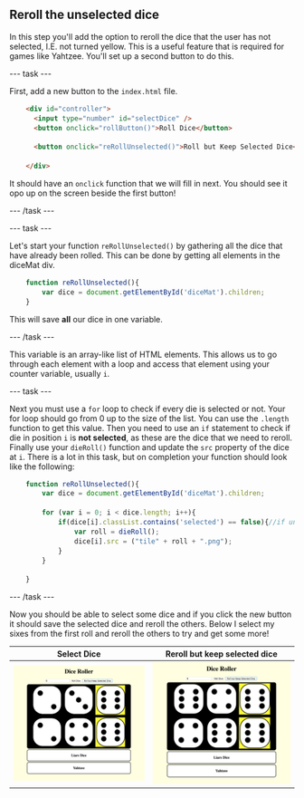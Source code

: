 ## Reroll the unselected dice

In this step you'll add the option to reroll the dice that the user has not selected, I.E. not turned yellow. This is a useful feature that is required for games like Yahtzee. You'll set up a second button to do this.

--- task ---

First, add a new button to the `index.html` file.

```html
    <div id="controller">
      <input type="number" id="selectDice" />
      <button onclick="rollButton()">Roll Dice</button>

      <button onclick="reRollUnselected()">Roll but Keep Selected Dice</button>

    </div>
```

It should have an `onclick` function that we will fill in next. You should see it opo up on the screen beside the first button!

--- /task ---

--- task ---

Let's start your function `reRollUnselected()` by gathering all the dice that have already been rolled. This can be done by getting all elements in the diceMat div.

```javascript
    function reRollUnselected(){
        var dice = document.getElementById('diceMat').children;
    }
```

This will save **all** our dice in one variable. 

--- /task ---

This variable is an array-like list of HTML elements. This allows us to go through each element with a loop and access that element using your counter variable, usually `i`. 

--- task ---

Next you must use a `for` loop to check if every die is selected or not. Your for loop should go from 0 up to the size of the list. You can use the `.length` function to get this value. Then you need to use an `if` statement to check if die in position `i` is **not selected**, as these are the dice that we need to reroll. Finally use your `dieRoll()` function and update the `src` property of the dice at `i`. There is a lot in this task, but on completion your function should look like the following:

```javascript
    function reRollUnselected(){
        var dice = document.getElementById('diceMat').children;

        for (var i = 0; i < dice.length; i++){
            if(dice[i].classList.contains('selected') == false){//if unselected, reroll
                var roll = dieRoll();
                dice[i].src = ("tile" + roll + ".png");
            }
        }

    }
```

--- /task ---

Now you should be able to select some dice and if you click the new button it should save the selected dice and reroll the others. Below I select my sixes from the first roll and reroll the others to try and get some more!

Select Dice             |  Reroll but keep selected dice
:-------------------------:|:-------------------------:
![Image of the project at the end of this step](images/step7Image_1.png)  |  ![Image of the project at the end of this step](images/step7Image_2.png)